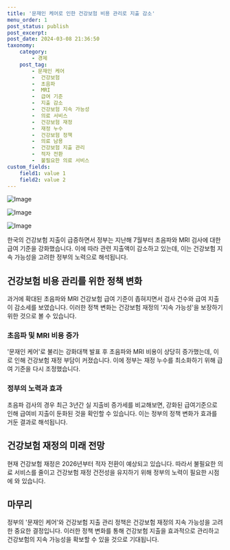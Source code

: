 ```yaml
---
title: '문재인 케어로 인한 건강보험 비용 관리로 지출 감소'
menu_order: 1
post_status: publish
post_excerpt: 
post_date: 2024-03-08 21:36:50
taxonomy:
    category:
        - 경제
    post_tag:
        - 문재인 케어
        -  건강보험
        -  초음파
        -  MRI
        -  급여 기준
        -  지출 감소
        -  건강보험 지속 가능성
        -  의료 서비스
        -  건강보험 재정
        -  재정 누수
        -  건강보험 정책
        -  의료 남용
        -  건강보험 지출 관리
        -  적자 전환
        -  불필요한 의료 서비스
custom_fields:
    field1: value 1
    field2: value 2
---
```


![Image](https://imgnews.pstatic.net/image/277/2024/03/08/0005389439_001_20240308142406599.png?type=w647)

![Image](https://imgnews.pstatic.net/image/277/2024/03/08/0005389439_002_20240308142406667.jpg?type=w647)

![Image](https://imgnews.pstatic.net/image/277/2024/03/08/0005389439_003_20240308142406699.jpg?type=w647)

한국의 건강보험 지출이 급증하면서 정부는 지난해 7월부터 초음파와 MRI 검사에 대한 급여 기준을 강화했습니다. 이에 따라 관련 지출액이 감소하고 있는데, 이는 건강보험 지속 가능성을 고려한 정부의 노력으로 해석됩니다.
## 건강보험 비용 관리를 위한 정책 변화
과거에 확대된 초음파와 MRI 건강보험 급여 기준이 좁혀지면서 검사 건수와 급여 지출이 감소세를 보였습니다. 이러한 정책 변화는 건강보험 재정의 '지속 가능성'을 보장하기 위한 것으로 볼 수 있습니다.
### 초음파 및 MRI 비용 증가
'문재인 케어'로 불리는 강화대책 발표 후 초음파와 MRI 비용이 상당히 증가했는데, 이로 인해 건강보험 재정 부담이 커졌습니다. 이에 정부는 재정 누수를 최소화하기 위해 급여 기준을 다시 조정했습니다.
### 정부의 노력과 효과
초음파 검사의 경우 최근 3년간 실 지출비 증가세를 비교해보면, 강화된 급여기준으로 인해 급여비 지출이 둔화된 것을 확인할 수 있습니다. 이는 정부의 정책 변화가 효과를 거둔 결과로 해석됩니다.
## 건강보험 재정의 미래 전망
현재 건강보험 재정은 2026년부터 적자 전환이 예상되고 있습니다. 따라서 불필요한 의료 서비스를 줄이고 건강보험 재정 건전성을 유지하기 위해 정부의 노력이 필요한 시점에 와 있습니다.
## 마무리
정부의 '문재인 케어'와 건강보험 지출 관리 정책은 건강보험 재정의 지속 가능성을 고려한 중요한 결정입니다. 이러한 정책 변화를 통해 건강보험 지출을 효과적으로 관리하고 건강보험의 지속 가능성을 확보할 수 있을 것으로 기대됩니다.
